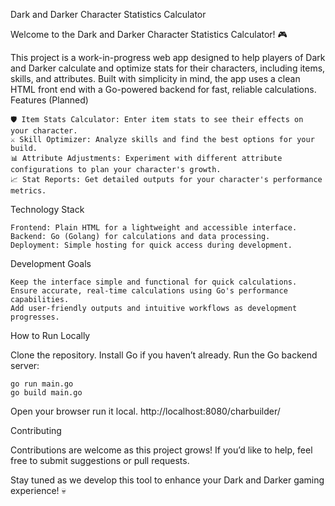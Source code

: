 Dark and Darker Character Statistics Calculator

Welcome to the Dark and Darker Character Statistics Calculator! 🎮

This project is a work-in-progress web app designed to help players of Dark and Darker calculate and optimize stats for their characters, including items, skills, and attributes. Built with simplicity in mind, the app uses a clean HTML front end with a Go-powered backend for fast, reliable calculations.
Features (Planned)

    🛡️ Item Stats Calculator: Enter item stats to see their effects on your character.
    ⚔️ Skill Optimizer: Analyze skills and find the best options for your build.
    📊 Attribute Adjustments: Experiment with different attribute configurations to plan your character's growth.
    📈 Stat Reports: Get detailed outputs for your character's performance metrics.

Technology Stack

    Frontend: Plain HTML for a lightweight and accessible interface.
    Backend: Go (Golang) for calculations and data processing.
    Deployment: Simple hosting for quick access during development.

Development Goals

    Keep the interface simple and functional for quick calculations.
    Ensure accurate, real-time calculations using Go's performance capabilities.
    Add user-friendly outputs and intuitive workflows as development progresses.

How to Run Locally

  Clone the repository.
  Install Go if you haven’t already.
  Run the Go backend server:

    go run main.go
    go build main.go
    
  Open your browser run it local. http://localhost:8080/charbuilder/
   
 
Contributing

Contributions are welcome as this project grows! If you’d like to help, feel free to submit suggestions or pull requests.

Stay tuned as we develop this tool to enhance your Dark and Darker gaming experience! 💀
